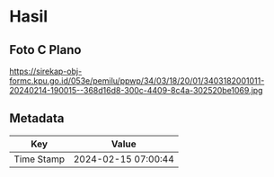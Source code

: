 # Hasil

## Foto C Plano

https://sirekap-obj-formc.kpu.go.id/053e/pemilu/ppwp/34/03/18/20/01/3403182001011-20240214-190015--368d16d8-300c-4409-8c4a-302520be1069.jpg


## Metadata

| Key        | Value               |
| ---------- | ------------------- |
| Time Stamp | 2024-02-15 07:00:44 |



